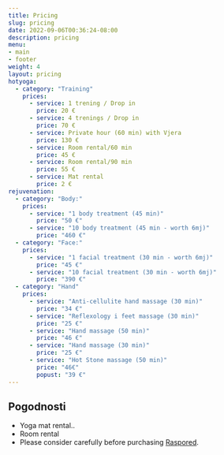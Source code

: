 ```yaml
---
title: Pricing
slug: pricing
date: 2022-09-06T00:36:24-08:00
description: pricing
menu:
- main
- footer
weight: 4
layout: pricing
hotyoga:
  - category: "Training"
    prices:
      - service: 1 trening / Drop in
        price: 20 €
      - service: 4 trenings / Drop in
        price: 70 €
      - service: Private hour (60 min) with Vjera
        price: 130 €
      - service: Room rental/60 min
        price: 45 €
      - service: Room rental/90 min
        price: 55 €
      - service: Mat rental
        price: 2 €
rejuvenation:
  - category: "Body:"
    prices:
      - service: "1 body treatment (45 min)"
        price: "50 €"
      - service: "10 body treatment (45 min - worth 6mj)"
        price: "460 €"
  - category: "Face:"
    prices:
      - service: "1 facial treatment (30 min - worth 6mj)"
        price: "45 €"
      - service: "10 facial treatment (30 min - worth 6mj)"
        price: "390 €"
  - category: "Hand"
    prices:
      - service: "Anti-cellulite hand massage (30 min)"
        price: "34 €"
      - service: "Reflexology i feet massage (30 min)"
        price: "25 €"
      - service: "Hand massage (50 min)"
        price: "46 €"
      - service: "Hand massage (30 min)"
        price: "25 €"
      - service: "Hot Stone massage (50 min)"
        price: "46€"
        popust: "39 €"
---
```


## Pogodnosti

* Yoga mat rental..
* Room rental
* Please consider carefully before purchasing [Raspored](/hot-yoga).

